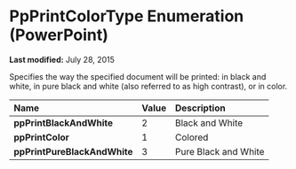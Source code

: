 
# PpPrintColorType Enumeration (PowerPoint)

 **Last modified:** July 28, 2015

Specifies the way the specified document will be printed: in black and white, in pure black and white (also referred to as high contrast), or in color.


|**Name**|**Value**|**Description**|
|:-----|:-----|:-----|
| **ppPrintBlackAndWhite**|2|Black and White|
| **ppPrintColor**|1|Colored|
| **ppPrintPureBlackAndWhite**|3|Pure Black and White|
